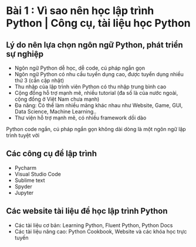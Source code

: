 # Bài 1 : Vì sao nên học lập trình Python | Công cụ, tài liệu học Python

## Lý do nên lựa chọn ngôn ngữ Python, phát triển sự nghiệp

- Ngôn ngữ Python dễ học, dễ code, cú pháp ngắn gọn
- Ngôn ngữ Python có nhu cầu tuyển dụng cao, được tuyển dụng nhiều thứ 3 (cần cập nhật)
- Thu nhập của lập trình viên Python có thu nhập trung bình cao
- Cộng đồng hỗ trợ mạnh mẽ, nhiều tutorial (đa số là của nước ngoài, cộng đồng ở Việt Nam chưa mạnh)
- Đa năng: Có thể làm nhiều mảng khác nhau như Website, Game, GUI, Data Science, Machine Learning..
- Thư viện hỗ trợ mạnh mẽ, có nhiều framework dồi dào

Python code ngắn, cú pháp ngắn gọn không dài dòng là một ngôn ngữ lập trình tuyệt vời

## Các công cụ để lập trình

- Pycharm
- Visual Studio Code
- Sublime text
- Spyder
- Jupyter

## Các website tài liệu để học lập trình Python

- Các tài liệu cơ bản: Learning Python, Fluent Python, Python Docs
- Các tài liệu nâng cao: Python Cookbook, Website và các khóa học trực tuyến
